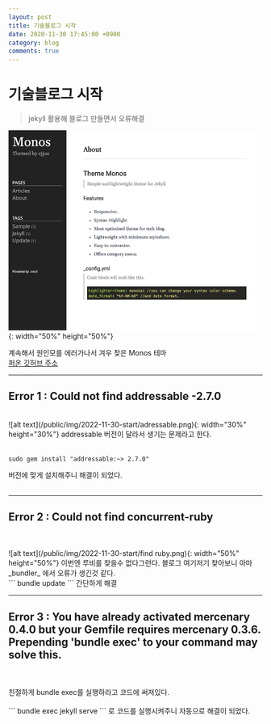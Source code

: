 ```yaml
---
layout: post
title: 기술블로그 시작
date: 2020-11-30 17:45:00 +0900
category: blog
comments: true
---
```


# 기술블로그 시작

> jekyll 활용해 블로그 만들면서 오류해결

![alt text](/public/img/screenshot-1.png){: width="50%" height="50%"}

계속해서 원인모를 에러가나서 겨우 찾은 Monos 테마  
[퍼온 깃허브 주소](https://github.com/ejjoo/jekyll-theme-monos)

---
## Error 1 : Could not find addressable -2.7.0  
<br>
![alt text](/public/img/2022-11-30-start/adressable.png){: width="30%" height="30%"}  
addressable 버전이 달라서 생기는 문제라고 한다. 
<br/>
<br/>

```
sudo gem install "addressable:~> 2.7.0"
```
버전에 맞게 설치해주니 해결이 되었다.  
<br>

---
## Error 2 : Could not find concurrent-ruby
<br/>
<br/>
![alt text](/public/img/2022-11-30-start/find ruby.png){: width="50%" height="50%"}  
이번엔 루비를 찾을수 없다그런다.  
블로그 여기저기 찾아보니 아마 _bundler_ 에서 오류가 생긴것 같다.  
<br/>
```
bundle update
```
간단하게 해결  
<br>  

---
## Error 3 : You have already activated mercenary 0.4.0 but your Gemfile requires mercenary 0.3.6. Prepending 'bundle exec' to your command may solve this.
<br/>
<br/>
친절하게 bundle exec를 실행하라고 코드에 써져있다.
<br>
<br>
```
bundle exec jekyll serve
```
로 코드를 실행시켜주니 자동으로 해결이 되었다.
